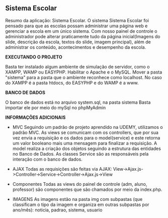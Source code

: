 ## Sistema Escolar

Resumo da aplicação: Sistema Escolar. O sistema Sistema Escolar foi pensado para que as escolas possam administrar uma página web e gerenciar a escola em um único sistema. Com nosso painel de controle o administrador pode alterar praticamente tudo da página inicial(Imagens do slide, descrição da escola, textos do slide, imagem principal), além de administrar os conteúdo, acontecimentos e desempenho da escola.

**EXECUTANDO O PROJETO**

Basta ter instalado algum ambiente de simulação de servidor, como o XAMPP, WAMP ou EASYPHP. Habilitar o Apache e o MySQL. Mover a pasta "sistema" para a pasta que o ambiente reconhece como localhost. No caso do XAMPP é a pasta htdocs, do EASYPHP e do WAMP é a www.

**BANCO DE DADOS**

O banco de dados está no arquivo system.sql, na pasta sistema
Basta importar ele por meio do mySql no phpMyAdmin

**INFORMAÇÕES ADICIONAIS**

- MVC
Seguindo um padrão de projeto aprendido na UDEMY, utilizamos o padrão MVC. As views se comunicam com os controllers, que por sua vez envia a requisição e os dados para o model(service) e este retorna um valor booleano mais uma mensagem para finalizar a requisição. A model realiza a criação dos objetos seguindo a estrutura das entidades no Banco de Dados. As classes Service são as responsáveis pela interação com o banco de dados.

- AJAX
Todas as requisições são feitas via AJAX:
View->Ajax.js->Controller->Service->Controller->Ajax.js->View

- Componentes
Todas as views do painel de controle (adm, aluno, professor) são componentes que são chamados por meio da index.php.

- IMAGENS
As imagens estão na pasta img com subpastas (que classificam o tipo da imagem e organiza em outras subpastas por ano/mês): noticia, padrao, sistema, usuario
